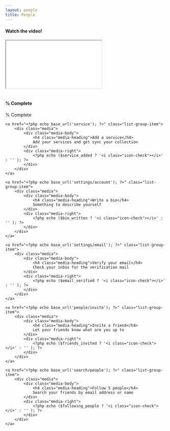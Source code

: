 ```yaml
---
layout: people
title: People
---
```


<?php
$youtube_video_id = 'wZf8VZX8ZI8';
$youtube_video_id = 'https://www.youtube.com/embed/wZf8VZX8ZI8'.$youtube_video_id.'?vq=hd720&modestbranding=0&showinfo=0';
?>

<h4>Watch the video!</h4>
<div class="embed-responsive embed-responsive-16by9">
    <iframe src="<?php echo $youtube_video_id; ?>"></iframe>
</div>
<br>

<h4><?php echo $percent_progress; ?>% Complete</h4>

<div class="steps">
    <div class="progress">
        <div class="progress-bar" role="progressbar" aria-valuenow="<?php echo $percent_progress; ?>" aria-valuemin="0" aria-valuemax="100" style="width: <?php echo $percent_progress; ?>%;">
            <span class="hidden"><?php echo $percent_progress; ?>% Complete</span>
        </div>
    </div>
</div>

<div class="list-group">
                            
    <a href="<?php echo base_url('service'); ?>" class="list-group-item">
        <div class="media">
            <div class="media-body">
                <h4 class="media-heading">Add a service</h4>
                Add your services and get sync your collection
            </div>
            <div class="media-right">
                <?php echo ($service_added ? '<i class="icon-check"></i>' : '' ); ?>
            </div>
        </div>
    </a>

    <a href="<?php echo base_url('settings/account'); ?>" class="list-group-item">
        <div class="media">
            <div class="media-body">
                <h4 class="media-heading">Write a bio</h4>
                Something to describe yourself
            </div>
            <div class="media-right">
                <?php echo ($bio_written ? '<i class="icon-check"></i>' : '' ); ?>
            </div>
        </div>
    </a>

    <a href="<?php echo base_url('settings/email'); ?>" class="list-group-item">
        <div class="media">
            <div class="media-body">
                <h4 class="media-heading">Verify your email</h4>
                Check your inbox for the verification mail
            </div>
            <div class="media-right">
                <?php echo ($email_verified ? '<i class="icon-check"></i>' : '' ); ?>
            </div>
        </div>
    </a>

    <a href="<?php echo base_url('people/invite'); ?>" class="list-group-item">
        <div class="media">
            <div class="media-body">
                <h4 class="media-heading">Invite a friend</h4>
                Let your friends know what are you up to
            </div>
            <div class="media-right">
                <?php echo ($friends_invited ? '<i class="icon-check"></i>' : '' ); ?>
            </div>
        </div>
    </a>
    
    <a href="<?php echo base_url('search/people'); ?>" class="list-group-item">
        <div class="media">
            <div class="media-body">
                <h4 class="media-heading">Follow 5 people</h4>
                Search your friends by email address or name
            </div>
            <div class="media-right">
                <?php echo ($following_people ? '<i class="icon-check"></i>' : '' ); ?>
            </div>
        </div>
    </a>

</div>

<!--
        <h3><?php // echo ($edu_added ? '<i class="icon-check"></i>' : '' ); ?> Add a school</h3>
        <p><?php echo base_url('edit_profile/edu'); ?></p>
        
        <h3><?php // echo ($work_added ? '<i class="icon-check"></i>' : '' ); ?> Add a work place</h3>
        <p><?php echo base_url('edit_profile/work'); ?></p>
-->